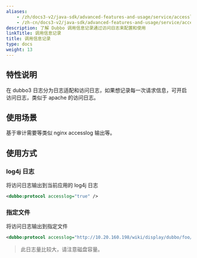 ```yaml
---
aliases:
    - /zh/docs3-v2/java-sdk/advanced-features-and-usage/service/accesslog/
    - /zh-cn/docs3-v2/java-sdk/advanced-features-and-usage/service/accesslog/
description: 了解 Dubbo 调用信息记录通过访问日志来配置和使用
linkTitle: 调用信息记录
title: 调用信息记录
type: docs
weight: 13
---
```






## 特性说明

在 dubbo3 日志分为日志适配和访问日志，如果想记录每一次请求信息，可开启访问日志，类似于 apache 的访问日志。

## 使用场景

基于审计需要等类似 nginx accesslog 输出等。

## 使用方式
### log4j 日志
将访问日志输出到当前应用的 log4j 日志
```xml
<dubbo:protocol accesslog="true" />
```
### 指定文件
将访问日志输出到指定文件
```xml
<dubbo:protocol accesslog="http://10.20.160.198/wiki/display/dubbo/foo/bar.log" />
```
> 此日志量比较大，请注意磁盘容量。
